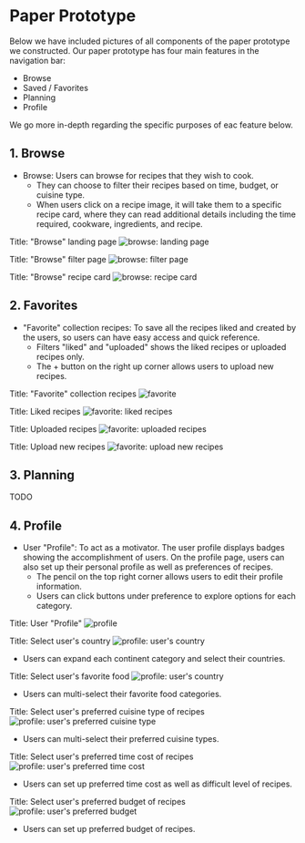 # Paper Prototype

Below we have included pictures of all components of the paper prototype we constructed. Our paper prototype has four main features in the navigation bar:
- Browse
- Saved / Favorites
- Planning
- Profile

We go more in-depth regarding the specific purposes of eac feature below. 

## 1. Browse

- Browse: Users can browse for recipes that they wish to cook.
    - They can choose to filter their recipes based on time, budget, or cuisine type. 
    - When users click on a recipe image, it will take them to a specific recipe card, where they can read additional details including the time required, cookware, ingredients, and recipe. 

Title: "Browse" landing page 
![browse: landing page](images/paper_prototype/browse_landing.jpg)

Title: "Browse" filter page 
![browse: filter page](images/paper_prototype/browse_filter.jpg)

Title: "Browse" recipe card
![browse: recipe card](images/paper_prototype/browse_recipe_card.jpg)




## 2. Favorites

- "Favorite" collection recipes: To save all the recipes liked and created by the users, so users can have easy access and quick reference.
    - Filters "liked" and "uploaded" shows the liked recipes or uploaded recipes only.
    - The + button on the right up corner allows users to upload new recipes.

Title: "Favorite" collection recipes
![favorite](images/paper_prototype/favorite.jpg)

Title: Liked recipes
![favorite: liked recipes](images/paper_prototype/favorite_liked.jpg)

Title: Uploaded recipes
![favorite: uploaded recipes](images/paper_prototype/favorite_uploaded.jpg)

Title: Upload new recipes
![favorite: upload new recipes](images/paper_prototype/favorite_uploadNew.jpg)




## 3. Planning

TODO




## 4. Profile

- User "Profile": To act as a motivator. The user profile displays badges showing the accomplishment of users. On the profile page, users can also set up their personal profile as well as preferences of recipes.
    - The pencil on the top right corner allows users to edit their profile information.
    - Users can click buttons under preference to explore options for each category.

Title: User "Profile"
![profile](images/paper_prototype/profile.jpg)

Title: Select user's country
![profile: user's country](images/paper_prototype/profile_country.jpg)

- Users can expand each continent category and select their countries.

Title: Select user's favorite food
![profile: user's country](images/paper_prototype/profile_favoriteFood.jpg)

- Users can multi-select their favorite food categories.

Title: Select user's preferred cuisine type of recipes
![profile: user's preferred cuisine type](images/paper_prototype/profile_cuisine.jpg)

- Users can multi-select their preferred cuisine types.

Title: Select user's preferred time cost of recipes
![profile: user's preferred time cost](images/paper_prototype/profile_time.jpg)

- Users can set up preferred time cost as well as difficult level of recipes.

Title: Select user's preferred budget of recipes
![profile: user's preferred budget](images/paper_prototype/profile_budget.jpg)

- Users can set up preferred budget of recipes.
